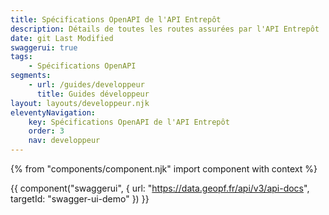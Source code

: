 ```yaml
---
title: Spécifications OpenAPI de l'API Entrepôt
description: Détails de toutes les routes assurées par l'API Entrepôt
date: git Last Modified
swaggerui: true
tags:
    - Spécifications OpenAPI
segments:
    - url: /guides/developpeur
      title: Guides développeur
layout: layouts/developpeur.njk
eleventyNavigation:
    key: Spécifications OpenAPI de l'API Entrepôt
    order: 3
    nav: developpeur
---
```


{% from "components/component.njk" import component with context %}

{{ component("swaggerui", {
    url: "https://data.geopf.fr/api/v3/api-docs",
    targetId: "swagger-ui-demo"
}) }}
